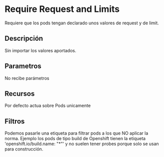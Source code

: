 # Require Request and Limits

Requiere que los pods tengan declarado unos valores de request y de limit.

## Descripción

Sin importar los valores aportados.

## Parametros

No recibe parámetros

## Recursos

Por defecto actua sobre Pods unicamente

## Filtros

Podemos pasarle una etiqueta para filtrar pods a los que NO aplicar la norma. Ejemplo los pods de tipo build de Openshift tienen la etiqueta 'openshift.io/build.name: "*"' y no suelen tener probes porque solo se usan para construcción.


